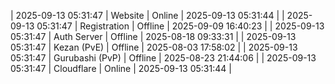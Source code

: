 | 2025-09-13 05:31:47 | Website | Online | 2025-09-13 05:31:44 |
| 2025-09-13 05:31:47 | Registration | Offline | 2025-09-09 16:40:23 |
| 2025-09-13 05:31:47 | Auth Server | Offline | 2025-08-18 09:33:31 |
| 2025-09-13 05:31:47 | Kezan (PvE) | Offline | 2025-08-03 17:58:02 |
| 2025-09-13 05:31:47 | Gurubashi (PvP) | Offline | 2025-08-23 21:44:06 |
| 2025-09-13 05:31:47 | Cloudflare | Online | 2025-09-13 05:31:44 |
